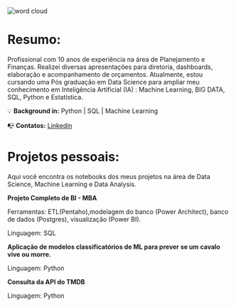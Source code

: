 ![word cloud](https://user-images.githubusercontent.com/48620885/153776527-8e32f566-39be-4a07-b426-03fe987e9fef.PNG)

<h1 align="left">Resumo:</h1>

Profissional com 10 anos de experiência na área de Planejamento e Finanças.
Realizei diversas apresentações para diretoria, dashboards, elaboração e acompanhamento de orçamentos. 
Atualmente, estou cursando uma Pós graduação em Data Science para ampliar meu conhecimento em Inteligência Artificial (IA)
: Machine Learning, BIG DATA, SQL, Python e Estatística.

💡 **Background in:** Python | SQL | Machine Learning 

📭 **Contatos:**
[Linkedin](https://www.linkedin.com/in/felipelopesmeira/)

<h1 align="left"> Projetos pessoais:</h1>

Aqui você encontra os notebooks dos meus projetos na área de Data Science, Machine Learning e Data Analysis.

**Projeto Completo de BI - MBA**

Ferramentas: ETL(Pentaho),modelagem do banco (Power Architect), banco de dados (Postgres), visualização (Power BI).

Linguagem: SQL

**Aplicação de modelos classificatórios de ML para prever se um cavalo vive ou morre.**

Linguagem: Python

**Consulta da API do TMDB**

Linguagem: Python


